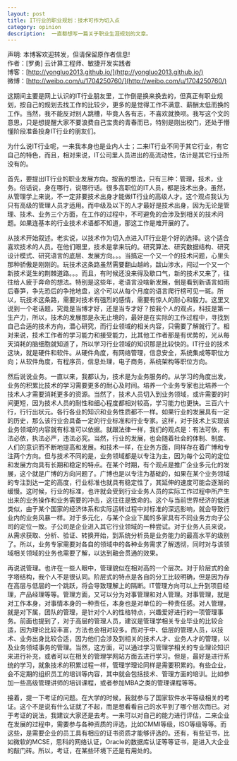 ```yaml
---
layout: post
title: IT行业的职业规划：技术可作为切入点
category: opinion
description:  一直都想写一篇关于职业生涯规划的文章。
---
```


声明: 本博客欢迎转发，但请保留原作者信息!      
作者：[罗勇] 云计算工程师、敏捷开发实践者    
博客：[http://yongluo2013.github.io/](http://yongluo2013.github.io/)    
微博：[http://weibo.com/u/1704250760/](http://weibo.com/u/1704250760/)    


这期间主要是网上认识的IT行业朋友里，工作倒是换来换去的，但真正有职业规划，按自己的规划去找工作的比较少，更多的是觉得工作不满意、薪酬太低而换的工作。当然，我不能反对别人跳槽，毕竟人各有志，不喜欢就换呗。我写这个文的意思，只是想提醒大家不要浪费自己宝贵的青春而已，特别是刚出校门，还处于懵懂阶段准备投身IT行业的朋友们。 

为什么说IT行业呢，一来我本身也是业内人士；二来IT行业不同于其它行业，有它自己的特色，而且，相对来说，IT公司里人员进出的高流动性，估计是其它行业所没有的。 

首先，要提出IT行业的职业发展方向。按我的想法，只有三种：管理，技术，业务。俗话说，身在哪行，说哪行话。很多高职位的IT人员，都是技术出身。虽然，从管理学上来说，不一定非要技术出身才能做IT行业的高级人才。这个观点我认为只有高级的管理人员才适用。而中级及以下的人才最好是技术出身，因为无论是管理、技术、业务三个方面，在工作的过程中，不可避免的会涉及到相关的技术问题。如果连基本的行业技术术语都不知道，那这工作是难开展的了。 

从技术开始叙述。老实说，以技术作为切入点进入IT行业是个好的选择。这个适合喜欢技术的人员。在他们眼里，技术是拿来玩的。研究算法、研究数据结构、研究设计模式、研究语言的底层、发展方向。。。当搞定一个又一个的技术问题，心里头那种骄傲是刚刚的。玩技术这条路虽然需要翻山越岭，跋山涉水，闯过一个又一个新技术诞生的荆棘道路。。。而且，有时候还没来得及歇口气，新的技术又来了，往往给人疲于奔命的想法。特别是这些年，老语言没啥新发展，倒是看到新语言如雨后春笋，争先恐后的争抢地盘，这个可以从每个月度的语言爬行榜可见一斑。所以，玩技术这条路，需要对技术有强烈的感情，需要有惊人的耐心和毅力。这里又说到一个老话题，究竟是当博才好，还是当专才好？按我个人的观点，科技是第一生产力，所以，技术的发展那是永无止境的，最好是在实际的工作过程中，寻找到自己合适的技术方向，潜心研究，而行业领域的相关内容，只需要了解就行了。相对来说，技术工作者的学习能力和接受能力，比其他工作者那是有优势的，光从每天消耗的脑细胞就知道了，所以学习行业领域的知识那是比较快的。IT行业的技术这块，就是硬件和软件。从硬件角度，有网络管理，信息安全，系统集成等职位方向；从软件角度，有程序员，信息处理，电子商务，系统架构等职位方向。 

然后说说业务。一直以来，我都认为，技术是为业务服务的。从学习的角度出发，业务的积累比技术的学习需要更多的耐心及时间。培养一个业务专家也比培养一个技术人才需要消耗更多的资源。当然了，技术人员切入到业务领域，或许需要的时间更短，因为技术人员的耐性和细心程度都相对较高，学习能力也更快。三百六十行，行行出状元。各行各业的知识和业务性质都不一样。如果行业的发展具有一定的历史，那么该行业会具备一定的行业标准和行业专家。这样，对于技术上实现该业务领域的内容就有标准可以依据。就跟法律一样，我们的观点是：有法可依，有法必依，执法必严，违法必究。当然，行业的发展，也会随着社会的体制、制度、人们的意识而不断地提高和发展。和技术一样，在业务方面，同样存在着广博和专注两个方向。但与技术不同的是，业务领域都是以专注为主，因为每个公司的定位和发展方向具有长期和稳定的特点。在某个时期，有个观点是推广企业多元化的发展，这个就是广博的方向问题了。广博也是以专注为基础的，如果在某个业务领域的专注到达一定的高度，行业标准也就具有稳定性了，其延伸的速度可能会逐渐的缓慢。这时候，行业的标准，也许就会受到行业业务人员的实际工作过程中所产生出来的业务操作和业务需要的冲击，这往往是致命的。这个与当前世界经济的低迷类似，由于某个国家的经济体系和实际运转过程中对标准的深远影响，就会导致行业内的业务风暴一样。对于多元化，与某个企业下属的多家具有不同业务方向子公司的定位一致。子公司是企业进入其它行业领域的一种尝试。对于业务人员来说，从需求获取、分析、验证、转换开始，到系统分析员是业务能力的最高水平的级别了。所以，业务专家需要对各自的领域中的各种业务需求了解透彻，同时对与该领域相关领域的业务也需要了解，以达到融会贯通的效果。 

再说说管理。也许在一些人眼中，管理貌似在相对高的一个层次。对于阶层式的金字塔结构，我个人不是很认同。阶层式的特点是各自的分工比较明确，但是因为存在高层与低层的一个跳跃，将会导致理解上的隔断。IT管理方向可以上升到项目经理，产品经理等等。管理方面，又可以分为对事管理和对人管理。对事管理，就是对工作本身，对事情本身的一种责任，本身也是对单位的一种责任感。对人管理，就是对下属，团队的管理，是针对个人的性格特点，兴趣爱好进行的一项管理事务。前面也提到了，对于高层的管理人员，建议是管理学相关专业毕业的比较合适，因为理论比较丰富，方法也会相对较多。而对于中、低层的管理人员，以技术、业务出身比较合适，因为他们会涉及到相关的技术人才、业务人才的管理，以及业务领域事务的管理。当然，这方面，可以通过学习管理学相关的专业理论知识来进行补充，或者可以在相关的管理学网站方面去进行学习。但是，最好是进行系统的学习，就象技术的积累过程一样，管理学理论同样是需要积累的。有些企业，会不定期的组织员工的培训等内容，其中就会包括技术、管理方面的培训。比如参加一些高级管理讲师的培训课程，或者参加MBA之类的管理课程等等。

接着，提一下考证的问题。在大学的时候，我就参与了国家软件水平等级相关的考证。这个不是说有什么证就了不起，而是想看看自己的水平到了哪个层次而已。对于考证的说法，我建议大家还是去考。一来可以对自己的能力进行评估，二来企业在发展的过程中，需要参与各种资质的评选，比如CMMI等级，ISO等级等等。而这些，是需要企业的员工具有相应的证书资质才能够评选的。还有，有些证书，比如微软的MCSE，思科的网络认证，Oracle的数据库认证等等证书，是进入大企业的敲门砖。所以，考证，在某些环境下还是有用处的。